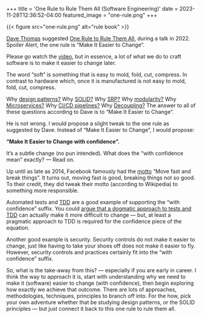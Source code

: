 +++
title = 'One Rule to Rule Them All (Software Engineering)'
date = 2023-11-28T12:36:52-04:00
featured_image = "one-rule.png"
+++

{{< figure src="one-rule.png" alt="rule book"  >}}

[Dave Thomas](https://pragdave.me/) suggested [One Rule to Rule Them All](https://www.youtube.com/watch?v=QvK3Pxmwcyc&t=534s), during a talk in 2022. Spoiler Alert, the one rule is “Make It Easier to Change”.

Please go watch the [video](https://www.youtube.com/watch?v=QvK3Pxmwcyc&t=534s), but in essence, a lot of what we do to craft software is to make it easier to change later.

The word “soft” is something that is easy to mold, fold, cut, compress. In contrast to hardware which, once it is manufactured is not easy to mold, fold, cut, compress.

Why [design patterns?](https://en.wikipedia.org/wiki/Software_design_pattern) Why [SOLID?](https://en.wikipedia.org/wiki/SOLID) Why [SRP?](https://en.wikipedia.org/wiki/Single-responsibility_principle) Why [modularity?](https://www.modularmanagement.com/blog/software-modularity) Why [Microservices?](https://en.wikipedia.org/wiki/Microservices) Why [CI/CD pipelines?](https://en.wikipedia.org/wiki/CI/CD) Why [Decoupling?](https://en.wikipedia.org/wiki/Coupling_(computer_programming)) The answer to all of these questions according to Dave is to “Make It Easier to Change”.

He is not wrong. I would propose a slight tweak to the one rule as suggested by Dave. Instead of “Make It Easier to Change”, I would propose:

**“Make It Easier to Change with confidence”.**

It’s a subtle change (no pun intended). What does the “with confidence mean” exactly? — Read on.

Up until as late as 2014, Facebook famously had the [motto](https://en.wikipedia.org/wiki/Meta_Platforms#History) “Move fast and break things”. It turns out, moving fast is good, breaking things not so good. To their credit, they did tweak their motto (according to Wikipedia) to something more responsible.

Automated tests and [TDD](https://en.wikipedia.org/wiki/Test-driven_development) are a good example of supporting the “with confidence” suffix. You could [argue that a dogmatic approach to tests and TDD](https://www.youtube.com/watch?v=EZ05e7EMOLM&t=3319s) can actually make it more difficult to change — but, at least a pragmatic approach to TDD is required for the confidence piece of the equation.

Another good example is security. Security controls do not make it easier to change, just like having to take your shoes off does not make it easier to fly. However, security controls and practices certainly fit into the “with confidence” suffix.

So, what is the take-away from this? — especially if you are early in career. I think the way to approach it is, start with understanding why we need to make it (software) easier to change (with confidence), then begin exploring how exactly we achieve that outcome. There are lots of approaches, methodologies, techniques, principles to branch off into. For the how, pick your own adventure whether that be studying design patterns, or the SOLID principles — but just connect it back to this one rule to rule them all.
